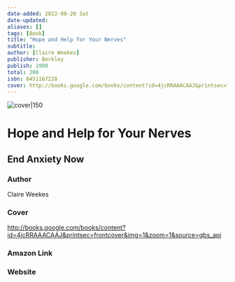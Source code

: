 ```yaml
---
date-added: 2022-08-20 Sat
date-updated: 
aliases: []
tags: [Book]
title: "Hope and Help for Your Nerves"
subtitle: 
author: [Claire Weekes]
publisher: Berkley
publish: 1990
total: 208
isbn: 0451167228 
cover: http://books.google.com/books/content?id=4jcRRAAACAAJ&printsec=frontcover&img=1&zoom=1&source=gbs_api
---
```


![cover|150](http://books.google.com/books/content?id=4jcRRAAACAAJ&printsec=frontcover&img=1&zoom=1&source=gbs_api)
# Hope and Help for Your Nerves
## End Anxiety Now

### Author
Claire Weekes

### Cover
http://books.google.com/books/content?id=4jcRRAAACAAJ&printsec=frontcover&img=1&zoom=1&source=gbs_api

### Amazon Link


### Website